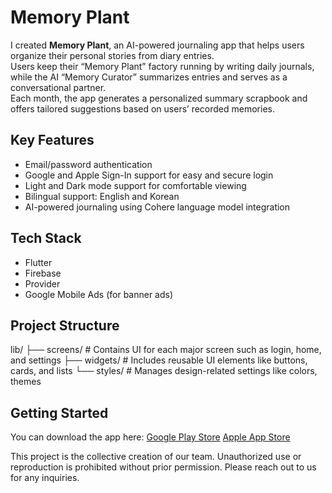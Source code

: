 # Memory Plant

I created **Memory Plant**, an AI-powered journaling app that helps users organize their personal stories from diary entries.  
Users keep their “Memory Plant” factory running by writing daily journals, while the AI “Memory Curator” summarizes entries and serves as a conversational partner.  
Each month, the app generates a personalized summary scrapbook and offers tailored suggestions based on users’ recorded memories.

## Key Features
- Email/password authentication  
- Google and Apple Sign-In support for easy and secure login  
- Light and Dark mode support for comfortable viewing  
- Bilingual support: English and Korean  
- AI-powered journaling using Cohere language model integration

## Tech Stack
- Flutter
- Firebase
- Provider
- Google Mobile Ads (for banner ads)

## Project Structure
lib/
├── screens/      # Contains UI for each major screen such as login, home, and settings
├── widgets/      # Includes reusable UI elements like buttons, cards, and lists
└── styles/       # Manages design-related settings like colors, themes

## Getting Started
You can download the app here:
[Google Play Store](https://play.google.com/store/apps/details?id=com.minwoos22.memoryplantapplication&pcampaignid=web_share)
[Apple App Store](https://lnkd.in/ehTyaRcu)

This project is the collective creation of our team. Unauthorized use or reproduction is prohibited without prior permission. Please reach out to us for any inquiries.
